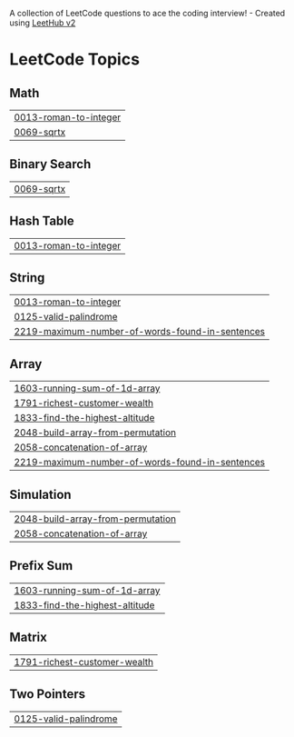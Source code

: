 A collection of LeetCode questions to ace the coding interview! - Created using [LeetHub v2](https://github.com/arunbhardwaj/LeetHub-2.0)
<!---LeetCode Topics Start-->
# LeetCode Topics
## Math
|  |
| ------- |
| [0013-roman-to-integer](https://github.com/himanshuT7-dev/Leetcode-Solutions/tree/master/0013-roman-to-integer) |
| [0069-sqrtx](https://github.com/himanshuT7-dev/Leetcode-Solutions/tree/master/0069-sqrtx) |
## Binary Search
|  |
| ------- |
| [0069-sqrtx](https://github.com/himanshuT7-dev/Leetcode-Solutions/tree/master/0069-sqrtx) |
## Hash Table
|  |
| ------- |
| [0013-roman-to-integer](https://github.com/himanshuT7-dev/Leetcode-Solutions/tree/master/0013-roman-to-integer) |
## String
|  |
| ------- |
| [0013-roman-to-integer](https://github.com/himanshuT7-dev/Leetcode-Solutions/tree/master/0013-roman-to-integer) |
| [0125-valid-palindrome](https://github.com/himanshuT7-dev/Leetcode-Solutions/tree/master/0125-valid-palindrome) |
| [2219-maximum-number-of-words-found-in-sentences](https://github.com/himanshuT7-dev/Leetcode-Solutions/tree/master/2219-maximum-number-of-words-found-in-sentences) |
## Array
|  |
| ------- |
| [1603-running-sum-of-1d-array](https://github.com/himanshuT7-dev/Leetcode-Solutions/tree/master/1603-running-sum-of-1d-array) |
| [1791-richest-customer-wealth](https://github.com/himanshuT7-dev/Leetcode-Solutions/tree/master/1791-richest-customer-wealth) |
| [1833-find-the-highest-altitude](https://github.com/himanshuT7-dev/Leetcode-Solutions/tree/master/1833-find-the-highest-altitude) |
| [2048-build-array-from-permutation](https://github.com/himanshuT7-dev/Leetcode-Solutions/tree/master/2048-build-array-from-permutation) |
| [2058-concatenation-of-array](https://github.com/himanshuT7-dev/Leetcode-Solutions/tree/master/2058-concatenation-of-array) |
| [2219-maximum-number-of-words-found-in-sentences](https://github.com/himanshuT7-dev/Leetcode-Solutions/tree/master/2219-maximum-number-of-words-found-in-sentences) |
## Simulation
|  |
| ------- |
| [2048-build-array-from-permutation](https://github.com/himanshuT7-dev/Leetcode-Solutions/tree/master/2048-build-array-from-permutation) |
| [2058-concatenation-of-array](https://github.com/himanshuT7-dev/Leetcode-Solutions/tree/master/2058-concatenation-of-array) |
## Prefix Sum
|  |
| ------- |
| [1603-running-sum-of-1d-array](https://github.com/himanshuT7-dev/Leetcode-Solutions/tree/master/1603-running-sum-of-1d-array) |
| [1833-find-the-highest-altitude](https://github.com/himanshuT7-dev/Leetcode-Solutions/tree/master/1833-find-the-highest-altitude) |
## Matrix
|  |
| ------- |
| [1791-richest-customer-wealth](https://github.com/himanshuT7-dev/Leetcode-Solutions/tree/master/1791-richest-customer-wealth) |
## Two Pointers
|  |
| ------- |
| [0125-valid-palindrome](https://github.com/himanshuT7-dev/Leetcode-Solutions/tree/master/0125-valid-palindrome) |
<!---LeetCode Topics End-->